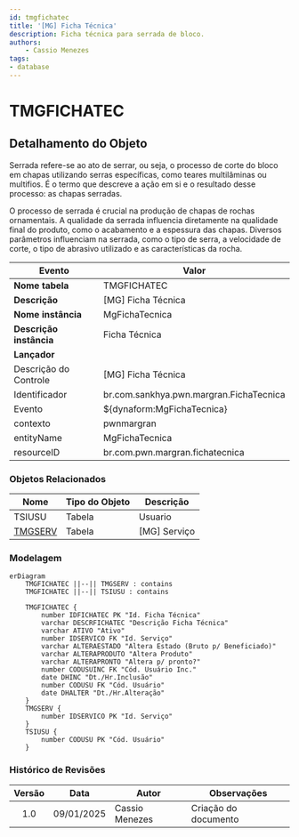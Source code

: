 ```yaml
---
id: tmgfichatec
title: '[MG] Ficha Técnica'
description: Ficha técnica para serrada de bloco.
authors:
    - Cassio Menezes
tags: 
- database
---
```

# TMGFICHATEC

## Detalhamento do Objeto

Serrada refere-se ao ato de serrar, ou seja, o processo de corte do bloco em chapas utilizando serras específicas, como teares multilâminas ou multifios. É o termo que descreve a ação em si e o resultado desse processo: as chapas serradas.

O processo de serrada é crucial na produção de chapas de rochas ornamentais. A qualidade da serrada influencia diretamente na qualidade final do produto, como o acabamento e a espessura das chapas. Diversos parâmetros influenciam na serrada, como o tipo de serra, a velocidade de corte, o tipo de abrasivo utilizado e as características da rocha.

| Evento | Valor |
|--|--|
| **Nome tabela** | TMGFICHATEC |
| **Descrição** | [MG] Ficha Técnica |
| **Nome instância** | MgFichaTecnica |
| **Descrição instância** | Ficha Técnica |
| **Lançador** |
| Descrição do Controle | [MG] Ficha Técnica |
| Identificador | br.com.sankhya.pwn.margran.FichaTecnica |
| Evento | ${dynaform:MgFichaTecnica} |
| contexto | pwnmargran |
| entityName | MgFichaTecnica |
| resourceID | br.com.pwn.margran.fichatecnica |

### Objetos Relacionados

| Nome | Tipo do Objeto | Descrição |
|--|--|--|
| TSIUSU | Tabela | Usuario |
| [TMGSERV](TMGSERV.md) | Tabela | [MG] Serviço |

### Modelagem

```mermaid
erDiagram
    TMGFICHATEC ||--|| TMGSERV : contains
    TMGFICHATEC ||--|| TSIUSU : contains

	TMGFICHATEC {
		number IDFICHATEC PK "Id. Ficha Técnica"
        varchar DESCRFICHATEC "Descrição Ficha Técnica"
        varchar ATIVO "Ativo"
        number IDSERVICO FK "Id. Serviço"
        varchar ALTERAESTADO "Altera Estado (Bruto p/ Beneficiado)"
        varchar ALTERAPRODUTO "Altera Produto"
        varchar ALTERAPRONTO "Altera p/ pronto?"
        number CODUSUINC FK "Cód. Usuário Inc."
        date DHINC "Dt./Hr.Inclusão"
        number CODUSU FK "Cód. Usuário"
        date DHALTER "Dt./Hr.Alteração"
	}
	TMGSERV {
		number IDSERVICO PK "Id. Serviço"
	}
    TSIUSU {
        number CODUSU PK "Cód. Usuário"
    }
```

### Histórico de Revisões

| Versão | Data | Autor | Observações |
|:--:|:--:|--|--|
| 1.0 | 09/01/2025 | Cassio Menezes | Criação do documento |
